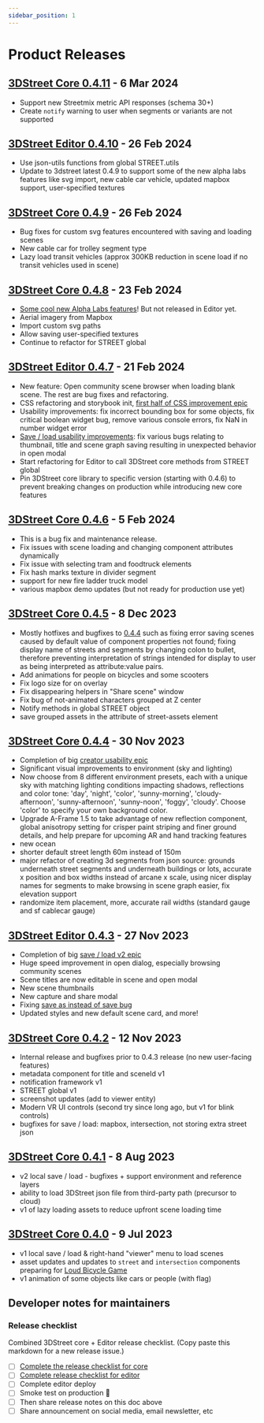 ```yaml
---
sidebar_position: 1
---
```


# Product Releases

## [3DStreet Core 0.4.11](https://github.com/3DStreet/3dstreet/releases/tag/0.4.11) - 6 Mar 2024
* Support new Streetmix metric API responses (schema 30+)
* Create `notify` warning to user when segments or variants are not supported

## [3DStreet Editor 0.4.10](https://github.com/3DStreet/3dstreet-editor/releases/tag/0.4.10) - 26 Feb 2024
* Use json-utils functions from global STREET.utils
* Update to 3dstreet latest 0.4.9 to support some of the new alpha labs features like svg import, new cable car vehicle, updated mapbox support, user-specified textures

## [3DStreet Core 0.4.9](https://github.com/3DStreet/3dstreet/releases/tag/0.4.9) - 26 Feb 2024
* Bug fixes for custom svg features encountered with saving and loading scenes
* New cable car for trolley segment type
* Lazy load transit vehicles (approx 300KB reduction in scene load if no transit vehicles used in scene)

## [3DStreet Core 0.4.8](https://github.com/3DStreet/3dstreet/releases/tag/0.4.8) - 23 Feb 2024
* [Some cool new Alpha Labs features](https://www.3dstreet.org/docs/development/alpha-labs)! But not released in Editor yet.
* Aerial imagery from Mapbox
* Import custom svg paths
* Allow saving user-specified textures
* Continue to refactor for STREET global

## [3DStreet Editor 0.4.7](https://github.com/3DStreet/3dstreet-editor/releases/tag/0.4.7) - 21 Feb 2024
* New feature: Open community scene browser when loading blank scene. The rest are bug fixes and refactoring.
* CSS refactoring and storybook init, [first half of CSS improvement epic](https://github.com/3DStreet/3dstreet-editor/issues/314)
* Usability improvements: fix incorrect bounding box for some objects, fix critical boolean widget bug, remove various console errors, fix NaN in number widget error
* [Save / load usability improvements](https://github.com/3DStreet/3dstreet-editor/issues/364): fix various bugs relating to thumbnail, title and scene graph saving resulting in unexpected behavior in open modal
* Start refactoring for Editor to call 3DStreet core methods from STREET global
* Pin 3DStreet core library to specific version (starting with 0.4.6) to prevent breaking changes on production while introducing new core features

## [3DStreet Core 0.4.6](https://github.com/3DStreet/3dstreet/releases/tag/0.4.6) - 5 Feb 2024
* This is a bug fix and maintenance release.
* Fix issues with scene loading and changing component attributes dynamically
* Fix issue with selecting tram and foodtruck elements
* Fix hash marks texture in divider segment
* support for new fire ladder truck model
* various mapbox demo updates (but not ready for production use yet)

## [3DStreet Core 0.4.5](https://github.com/3DStreet/3dstreet/releases/tag/0.4.5) - 8 Dec 2023
* Mostly hotfixes and bugfixes to [0.4.4](#3dstreet-core-044) such as fixing error saving scenes caused by default value of component properties not found; fixing display name of streets and segments by changing colon to bullet, therefore preventing interpretation of strings intended for display to user as being interpreted as attribute:value pairs. 
* Add animations for people on bicycles and some scooters
* Fix logo size for on overlay
* Fix disappearing helpers in "Share scene" window
* Fix bug of not-animated characters grouped at Z center
* Notify methods in global STREET object
* save grouped assets in the attribute of street-assets element

## [3DStreet Core 0.4.4](https://github.com/3DStreet/3dstreet/releases/tag/0.4.4) - 30 Nov 2023
* Completion of big [creator usability epic](https://github.com/3DStreet/3dstreet/issues/358)
* Significant visual improvements to environment (sky and lighting)
* Now choose from 8 different environment presets, each with a unique sky with matching lighting conditions impacting shadows, reflections and color tone: 'day', 'night', 'color', 'sunny-morning', 'cloudy-afternoon', 'sunny-afternoon', 'sunny-noon', 'foggy', 'cloudy'. Choose 'color' to specify your own background color.
* Upgrade A-Frame 1.5 to take advantage of new reflection component, global anisotropy setting for crisper paint striping and finer ground details, and help prepare for upcoming AR and hand tracking features
* new ocean
* shorter default street length 60m instead of 150m
* major refactor of creating 3d segments from json source: grounds underneath street segments and underneath buildings or lots, accurate x position and box widths instead of arcane x scale, using nicer display names for segments to make browsing in scene graph easier, fix elevation support
* randomize item placement, more, accurate rail widths (standard gauge and sf cablecar gauge)

## [3DStreet Editor 0.4.3](https://github.com/3DStreet/3dstreet-editor/releases/tag/0.4.3) - 27 Nov 2023
* Completion of big [save / load v2 epic](https://github.com/3DStreet/3dstreet-editor/issues/259)
* Huge speed improvement in open dialog, especially browsing community scenes
* Scene titles are now editable in scene and open modal
* New scene thumbnails
* New capture and share modal
* Fixing [save as instead of save bug](https://github.com/3DStreet/3dstreet-editor/issues/307)
* Updated styles and new default scene card, and more!

## [3DStreet Core 0.4.2](https://github.com/3DStreet/3dstreet/releases/tag/0.4.2) - 12 Nov 2023
* Internal release and bugfixes prior to 0.4.3 release (no new user-facing features)
* metadata component for title and sceneId v1
* notification framework v1
* STREET global v1
* screenshot updates (add to viewer entity)
* Modern VR UI controls (second try since long ago, but v1 for blink controls)
* bugfixes for save / load: mapbox, intersection, not storing extra street json

## [3DStreet Core 0.4.1](https://github.com/3DStreet/3dstreet/releases/tag/0.4.1) - 8 Aug 2023
* v2 local save / load - bugfixes + support environment and reference layers
* ability to load 3DStreet json file from third-party path (precursor to cloud)
* v1 of lazy loading assets to reduce upfront scene loading time

## [3DStreet Core 0.4.0](https://github.com/3DStreet/3dstreet/releases/tag/0.4.0) - 9 Jul 2023
* v1 local save / load & right-hand "viewer" menu to load scenes
* asset updates and updates to `street` and `intersection` components preparing for [Loud Bicycle Game](https://loudbicycle.com/game)
* v1 animation of some objects like cars or people (with flag)

## Developer notes for maintainers
### Release checklist
Combined 3DStreet core + Editor release checklist. (Copy paste this markdown for a new release issue.)

 - [ ] [Complete the release checklist for core](https://github.com/3DStreet/3dstreet/blob/main/CONTRIBUTING.md#release-checklist-for-this-repo)
 - [ ] [Complete release checklist for editor](https://github.com/3DStreet/3dstreet-editor/blob/master/README.md#deployment-instructions)
 - [ ] Complete editor deploy
 - [ ] Smoke test on production 😬
 - [ ] Then share release notes on this doc above
 - [ ] Share announcement on social media, email newsletter, etc

